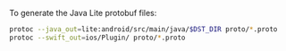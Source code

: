 To generate the Java Lite protobuf files:

```sh
protoc --java_out=lite:android/src/main/java/$DST_DIR proto/*.proto
protoc --swift_out=ios/Plugin/ proto/*.proto
```
